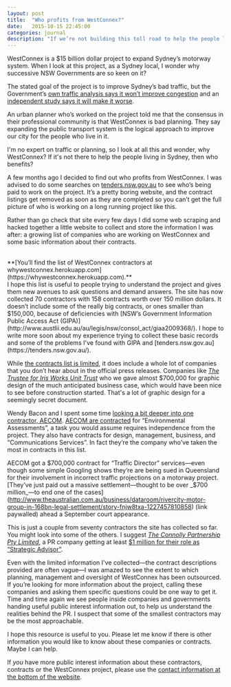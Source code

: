 ```yaml
---
layout: post
title:  "Who profits from WestConnex?"
date:   2015-10-15 22:45:00
categories: journal
description: "If we’re not building this toll road to help the people living in Sydney, then who benefits?"
---
```


WestConnex is a $15 billion dollar project to expand Sydney’s motorway system.
When I look at this project, as a Sydney local,
I wonder why successive NSW Governments are so keen on it?

The stated goal of the project is
to improve Sydney’s bad traffic,
but the Government’s [own traffic analysis says it won’t improve congestion](http://www.smh.com.au/nsw/sydney-traffic-secret-westconnex-documents-show-worse-congestion-after-toll-road-20150525-gh980u.html)
and an [independent study says it will make it worse](http://www.smh.com.au/nsw/parramatta-road-traffic-will-increase-under-westconnex-study-shows-20150427-1mueqm.html).

An urban planner who’s worked on the project told me
that the consensus in their professional community is that WestConnex is bad planning.
They say expanding the public transport system
is the logical approach to improve our city for the people who live in it.

I'm no expert on traffic or planning,
so I look at all this and wonder, why WestConnex?
If it's not there to help the people living in Sydney, then who benefits?

A few months ago I decided to find out who profits from WestConnex.
I was advised to do some searches on [tenders.nsw.gov.au](https://tenders.nsw.gov.au/) to see who’s being paid to work on the project. It’s a pretty boring website, and the contract listings get removed as soon as they are completed so you can’t get the full picture of who is working on a long running project like this.

Rather than go check that site every few days
I did some web scraping and hacked together
a little website to collect and store the information I was after:
a growing list of companies who are working on WestConnex
and some basic information about their contracts.

<br />
**[You’ll find the list of WestConnex contractors at whywestconnex.herokuapp.com](https://whywestconnex.herokuapp.com).**

<br />
I hope this list is useful to people trying to understand the project
and gives them new avenues to ask questions and demand answers.
The site has now collected 70 contractors
with 158 contracts worth over 150 million dollars.
It doesn’t include some of the really big contracts,
or ones smaller than $150,000,
because of deficiencies with [NSW’s Government Information Public Access Act (GIPA)](http://www.austlii.edu.au/au/legis/nsw/consol_act/giaa2009368/).
I hope to write more soon about
my experience trying to collect these basic records
and some of the problems I've found with GIPA and [tenders.nsw.gov.au](https://tenders.nsw.gov.au/).

While [the contracts list is limited](http://whywestconnex.herokuapp.com/#limitations),
it does include a whole lot of companies that you don’t hear about in the official press releases.
Companies like [_The Trustee for Iris Works Unit Trust_](http://whywestconnex.herokuapp.com/#80883821452)
who we gave almost $700,000 for graphic design of the much anticipated business case,
which would have been nice to see before construction started.
That's a lot of graphic design for a seemingly secret document.

Wendy Bacon and I spent some time [looking a bit deeper into one contractor, AECOM](https://newmatilda.com/2015/06/04/westconnex-mike-bairds-tunnel-big-corporate-love/).
[AECOM are contracted](http://whywestconnex.herokuapp.com/#093846925)
for “Environmental Assessments”, a task you would assume requires independence from the project.
They also have contracts for design, management, business, and “Communications Services”.
In fact they’re the company who’ve taken the most in contracts in this list.

AECOM got a $700,000 contract for “Traffic Director” services—even though
some simple Googling shows they’re are being sued in Queensland
for their involvement in incorrect traffic projections on a motorway project.
[They’ve just paid out a massive settlement—thought to be over _$700 million_—to end one of the cases](http://www.theaustralian.com.au/business/dataroom/rivercity-motor-group-in-168bn-legal-settlement/story-fnjw8txa-1227457810858) (link paywalled)
ahead a September court appearance.

This is just a couple from seventy contractors the site has collected so far.
You might look into some of the others.
I suggest *[The Connolly Partnership Pty Limited](http://www.connollypartnership.com.au/who-we-are.html)*,
a PR company getting at least [$1 million for their role as “Strategic Advisor”](https://whywestconnex.herokuapp.com/#151015708).

Even with the limited information I've collected—the contract descriptions
provided are often vague—I was amazed to see the extent to which planning,
management and oversight of WestConnex has been outsourced.
If you’re looking for more information about the project,
calling these companies and asking them specific questions could be one way to get it.
Time and time again we see people inside companies and governments
handing useful public interest information out,
to help us understand the realities behind the PR.
I suspect that some of the smallest contractors may be the most approachable.

I hope this resource is useful to you.
Please let me know if there is other information
you would like to know about these companies or contracts.
Maybe I can help.

If _you_ have more public interest information about these contractors, contracts or the WestConnex project,
please use the [contact information at the bottom of the website](https://whywestconnex.herokuapp.com).
